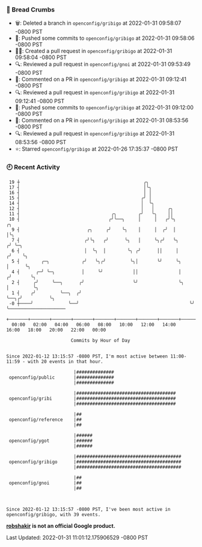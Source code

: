 ### 🍞 Bread Crumbs

 * 🗑: Deleted a branch in `openconfig/gribigo` at 2022-01-31 09:58:07 -0800 PST
 * 🚢: Pushed some commits to `openconfig/gribigo` at 2022-01-31 09:58:06 -0800 PST
 * ✍🏼: Created a pull request in `openconfig/gribigo` at 2022-01-31 09:58:04 -0800 PST
 * 🔍: Reviewed a pull request in  `openconfig/gnoi` at 2022-01-31 09:53:49 -0800 PST
 * 💬: Commented on a PR in  `openconfig/gribigo` at 2022-01-31 09:12:41 -0800 PST
 * 🔍: Reviewed a pull request in  `openconfig/gribigo` at 2022-01-31 09:12:41 -0800 PST
 * 🚢: Pushed some commits to `openconfig/gribigo` at 2022-01-31 09:12:00 -0800 PST
 * 💬: Commented on a PR in  `openconfig/gribigo` at 2022-01-31 08:53:56 -0800 PST
 * 🔍: Reviewed a pull request in  `openconfig/gribigo` at 2022-01-31 08:53:56 -0800 PST
 * ⭐️: Starred `openconfig/gribigo` at 2022-01-26 17:35:37 -0800 PST

### 🕘 Recent Activity
```
 19 ┼                                              ╭╮
 17 ┤                                              │╰╮
 16 ┤                                              │ │
 15 ┤                                             ╭╯ │
 14 ┤                                             │  ╰╮
 12 ┤                                             │   │     ╭╮
 11 ┤                                  ╭╮        ╭╯   ╰╮    ││
 10 ┤                                 ╭╯╰──╮     │     │   ╭╯╰╮          ╭╮
  9 ┤                         ╭╮     ╭╯    ╰╮    │     │  ╭╯  │          │╰╮
  7 ┤                        ╭╯╰╮   ╭╯      ╰╮   │     ╰╮╭╯   ╰╮        ╭╯ ╰─╮
  6 ┤                        │  ╰╮  │        ╰╮ ╭╯      ││     │       ╭╯    ╰╮
  5 ┤        ╭─╮            ╭╯   ╰╮╭╯         ╰╮│       ╰╯     ╰╮      │      ╰╮
  4 ┤      ╭─╯ ╰─╮          │     ╰╯           ││               │     ╭╯       ╰╮
  2 ┤     ╭╯     ╰──╮      ╭╯                  ╰╯               ╰╮    │         ╰╮
  1 ┤    ╭╯         ╰──╮  ╭╯                                     ╰──╮╭╯          ╰╮
 -0 ┼────╯             ╰──╯                                         ╰╯            ╰─────────────────────
    +───────+───────+───────+───────+───────+───────+───────+───────+───────+───────+───────+───────+────
  00:00   02:00   04:00   06:00   08:00   10:00   12:00   14:00   16:00   18:00   20:00   22:00   00:00   

						Commits by Hour of Day


Since 2022-01-12 13:15:57 -0800 PST, I'm most active between 11:00-11:59 - with 20 events in that hour.

```



```
                         |##############
 openconfig/public       |##############
                         |##############

                         |#####################################
 openconfig/gribi        |#####################################
                         |#####################################

                         |##
 openconfig/reference    |##
                         |##

                         |######
 openconfig/ygot         |######
                         |######

                         |#######################################
 openconfig/gribigo      |#######################################
                         |#######################################

                         |##
 openconfig/gnoi         |##
                         |##



Since 2022-01-12 13:15:57 -0800 PST, I've been most active in openconfig/gribigo, with 39 events.

```
**[robshakir](mailto:robjs@google.com) is not an official Google product.**  


Last Updated: 2022-01-31 11:01:12.175906529 -0800 PST
